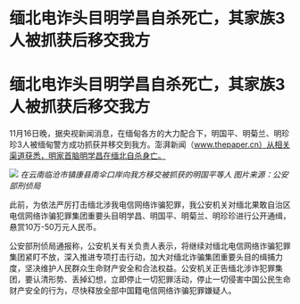 # 缅北电诈头目明学昌自杀死亡，其家族3人被抓获后移交我方

# 缅北电诈头目明学昌自杀死亡，其家族3人被抓获后移交我方

11月16日晚，据央视新闻消息，在缅甸各方的大力配合下，明国平、明菊兰、明珍珍3人被缅甸警方成功抓获并移交到我方。澎湃新闻（www.thepaper.cn）从相关渠道获悉，明家首脑明学昌在缅北自杀身亡。

![](https://inews.gtimg.com/om_bt/OESTAaE7OeJZlZRNzEv5eHgW_MLynjJStr888oblCljJsAA/1000)
_在云南临沧市镇康县南伞口岸向我方移交被抓获的明国平等人 图片来源：公安部刑侦局_

此前，为依法严厉打击缅北涉我电信网络诈骗犯罪，我公安机关对缅北果敢自治区电信网络诈骗犯罪集团重要头目明学昌、明国平、明菊兰、明珍珍进行公开通缉，悬赏10万-50万元人民币。

公安部刑侦局通报称，公安机关有关负责人表示，将继续对缅北电信网络诈骗犯罪集团紧盯不放，深入推进专项打击行动，加大对缅北诈骗集团重要头目的缉捕力度，坚决维护人民群众生命财产安全和合法权益。公安机关正告缅北涉诈犯罪集团，要认清形势、丢掉幻想，立即停止一切犯罪活动，停止一切侵害中国公民生命财产安全的行为，尽快释放全部中国籍电信网络诈骗犯罪嫌疑人。

